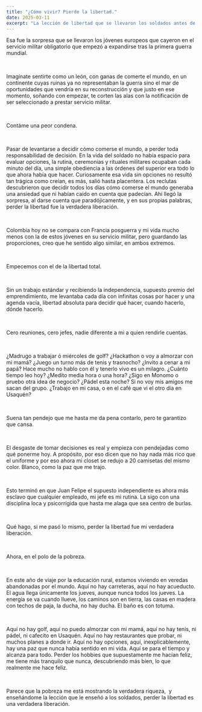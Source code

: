 ```yaml
---
title: "¿Cómo vivir? Pierde la libertad."
date: 2025-03-11
excerpt: "La lección de libertad que se llevaron los soldados antes de la guerra la estoy aprendiendo en las veredas de Colombia."
---
```


<p>Esa fue la sorpresa que se llevaron los j&oacute;venes europeos que cayeron en el servicio militar obligatorio que empez&oacute; a expandirse tras la primera guerra mundial.</p>
<p><br></p>
<p>Imag&iacute;nate sentirte como un le&oacute;n, con ganas de comerte el mundo, en un continente cuyas ruinas ya no representaban la guerra sino el mar de oportunidades que vendr&iacute;a en su reconstrucci&oacute;n y que justo en ese momento, so&ntilde;ando con empezar, te corten las alas con la notificaci&oacute;n de ser seleccionado a prestar servicio militar.&nbsp;</p>
<p><br></p>
<p>Cont&aacute;me una peor condena.</p>
<p><br></p>
<p>Pasar de levantarse a decidir c&oacute;mo comerse el mundo, a perder toda responsabilidad de decisi&oacute;n. En la vida del soldado no hab&iacute;a espacio para evaluar opciones, la rutina, ceremonias y rituales militares ocupaban cada minuto del d&iacute;a, una simple obediencia a las &oacute;rdenes del superior era todo lo que ahora hab&iacute;a que hacer. Curiosamente esa vida sin opciones no result&oacute; tan tr&aacute;gica como cre&iacute;an, es m&aacute;s, sali&oacute; hasta placentera. Los reclutas descubrieron que decidir todos los d&iacute;as c&oacute;mo comerse el mundo generaba una ansiedad que ni hab&iacute;an ca&iacute;do en cuenta que padec&iacute;an. Ah&iacute; lleg&oacute; la sorpresa, al darse cuenta que parad&oacute;jicamente, y en sus propias palabras, perder la libertad fue la verdadera liberaci&oacute;n.</p>
<p><br></p>
<p>Colombia hoy no se compara con Francia posguerra y mi vida mucho menos con la de estos j&oacute;venes en su servicio militar, pero guardando las proporciones, creo que he sentido algo similar, en ambos extremos.</p>
<p><br></p>
<p>Empecemos con el de la libertad total.</p>
<p><br></p>
<p>Sin un trabajo est&aacute;ndar y recibiendo la independencia, supuesto premio del emprendimiento, me levantaba cada d&iacute;a con infinitas cosas por hacer y una agenda vac&iacute;a, libertad absoluta para decidir qu&eacute; hacer, cuando hacerlo, d&oacute;nde hacerlo.</p>
<p><br></p>
<p>Cero reuniones, cero jefes, nadie diferente a mi a quien rendirle cuentas.</p>
<p><br></p>
<p>&iquest;Madrugo a trabajar &oacute; mi&eacute;rcoles de golf? &iquest;Hackathon o voy a almorzar con mi mam&aacute;? &iquest;Juego un turno m&aacute;s de tenis y trasnocho? &iquest;Invito a cenar a mi pap&aacute;? Hace mucho no hablo con &eacute;l y tenerlo vivo es un milagro. &iquest;Cu&aacute;nto tiempo leo hoy? &iquest;Medito media hora o una hora? &iquest;Sigo en Monomo o pruebo otra idea de negocio? &iquest;P&aacute;del esta noche? Si no voy mis amigos me sacan del grupo. &iquest;Trabajo en mi casa, o en el caf&eacute; que vi el otro d&iacute;a en Usaqu&eacute;n?&nbsp;</p>
<p><br></p>
<p>Suena tan pendejo que me hasta me da pena contarlo, pero te garantizo que cansa.</p>
<p><br></p>
<p>El desgaste de tomar decisiones es real y empieza con pendejadas como qu&eacute; ponerme hoy. A prop&oacute;sito, por eso dicen que no hay nada m&aacute;s rico que el uniforme y por eso ahora mi closet se redujo a 20 camisetas del mismo color. Blanco, como la paz que me trajo.</p>
<p><br></p>
<p>Esto termin&oacute; en que Juan Felipe el supuesto independiente es ahora m&aacute;s esclavo que cualquier empleado, mi jefe es mi rutina. La sigo con una disciplina loca y psicorr&iacute;gida que hasta me alaga que sea centro de burlas.&nbsp;</p>
<p><br></p>
<p>Qu&eacute; hago, si me pas&oacute; lo mismo, perder la libertad fue mi verdadera liberaci&oacute;n.</p>
<p><br></p>
<p>Ahora, en el polo de la pobreza.</p>
<p><br></p>
<p>En este a&ntilde;o de viaje por la educaci&oacute;n rural, estamos viviendo en veredas abandonadas por el mundo. Aqu&iacute; no hay carreteras, aqu&iacute; no hay acueducto. El agua llega &uacute;nicamente los jueves, aunque nunca todos los jueves. La energ&iacute;a se va cuando llueve, los caminos son en tierra, las casas en madera con techos de paja, la ducha, no hay ducha. El ba&ntilde;o es con totuma.&nbsp;</p>
<p><br></p>
<p>Aqu&iacute; no hay golf, aqu&iacute; no puedo almorzar con mi mam&aacute;, aqu&iacute; no hay tenis, ni p&aacute;del, ni cafecito en Usaqu&eacute;n. Aqu&iacute; no hay restaurantes que probar, ni muchos planes a donde ir. Aqu&iacute; no hay opciones, aqu&iacute;, inexplicablemente, hay una paz que nunca hab&iacute;a sentido en mi vida. Aqu&iacute; se para el tiempo y alcanza para todo. Perder los hobbies que supuestamente me hac&iacute;an feliz, me tiene m&aacute;s tranquilo que nunca, descubriendo m&aacute;s bien, lo que realmente me hace feliz.&nbsp;</p>
<p><br></p>
<p>Parece que la pobreza me est&aacute; mostrando la verdadera riqueza, &nbsp;y ense&ntilde;&aacute;ndome la lecci&oacute;n que le ense&ntilde;&oacute; a los soldados, perder la libertad es una verdadera liberaci&oacute;n.</p>